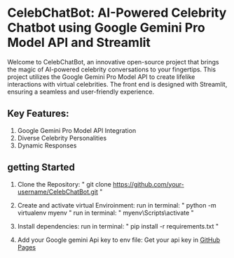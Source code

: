 <picture>
  <source media="(prefers-color-scheme: dark)" srcset="https://user-images.githubusercontent.com/25423296/163456776-7f95b81a-f1ed-45f7-b7ab-8fa810d529fa.png](https://wgmimedia.com/wp-content/uploads/2023/05/How-to-Make-AI-Images-of-Celebrities.jpg">
 
</picture>

# CelebChatBot: AI-Powered Celebrity Chatbot using Google Gemini Pro Model API and Streamlit
Welcome to CelebChatBot, an innovative open-source project that brings the magic of AI-powered celebrity conversations to your fingertips. This project utilizes the Google Gemini Pro Model API to create lifelike interactions with virtual celebrities. The front end is designed with Streamlit, ensuring a seamless and user-friendly experience.

## Key Features:
1. Google Gemini Pro Model API Integration
2. Diverse Celebrity Personalities
3. Dynamic Responses

## getting Started
  1) Clone the Repository:
    " git clone https://github.com/your-username/CelebChatBot.git "

  3) Create and activate virtual Enviroinment:
     run in terminal: " python -m virtualenv myenv "
     run in terminal: "  myenv\Scripts\activate   "

  4) Install dependencies:
      run in terminal: " pip install -r requirements.txt  "

  5) Add your Google gemini Api key to env file:
      Get your api key in [GitHub Pages](https://pages.github.com/)

       
     

